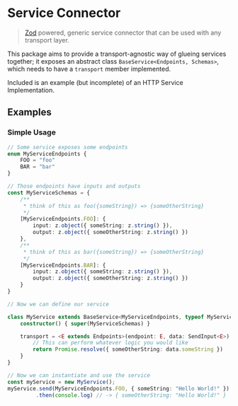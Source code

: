 # Service Connector

> [Zod](https://github.com/colinhacks/zod) powered, generic service connector that can be used with any transport layer.

This package aims to provide a transport-agnostic way of glueing services together; it exposes an abstract class `BaseService<Endpoints, Schemas>`, which needs to have a `transport` member implemented.

Included is an example (but incomplete) of an HTTP Service Implementation.

## Examples

### Simple Usage
```typescript
// Some service exposes some endpoints
enum MyServiceEndpoints {
    FOO = "foo"
    BAR = "bar"
}

// Those endpoints have inputs and outputs
const MyServiceSchemas = {
    /**
     * think of this as foo({someString}) => {someOtherString}
     */
    [MyServiceEndpoints.FOO]: {
        input: z.object({ someString: z.string() }),
        output: z.object({ someOtherString: z.string() })
    },
    /**
     * think of this as bar({someString}) => {someOtherString}
     */
    [MyServiceEndpoints.BAR]: {
        input: z.object({ someString: z.string() }),
        output: z.object({ someOtherString: z.string() })        
    }
}

// Now we can define our service

class MyService extends BaseService<MyServiceEndpoints, typeof MyServiceSchemas> {
    constructor() { super(MyServiceSchemas) }

    transport = <E extends Endpoints>(endpoint: E, data: SendInput<E>):Promise<unknown> => {
        // This can perform whatever logic you would like
        return Promise.resolve({ someOtherString: data.someString })
    }
}

// Now we can instantiate and use the service
const myService = new MyService();
myService.send(MyServiceEndpoints.FOO, { someString: "Hello World!" })
         .then(console.log) // -> { someOtherString: "Hello World!" }

```



